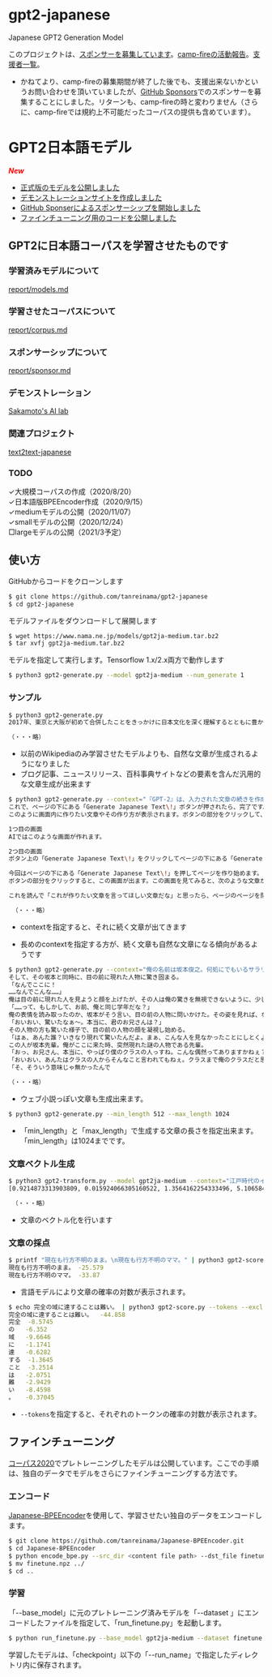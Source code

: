 # gpt2-japanese
Japanese GPT2 Generation Model

このプロジェクトは、[スポンサーを募集しています](report/sponsor.md)。[camp-fireの活動報告](https://camp-fire.jp/projects/320938/activities#menu)。[支援者一覧](special_thanks.txt)。

* かねてより、camp-fireの募集期間が終了した後でも、支援出来ないかというお問い合わせを頂いていましたが、[GitHub Sponsors](https://github.com/sponsors/tanreinama)でのスポンサーを募集することにしました。リターンも、camp-fireの時と変わりません（さらに、camp-fireでは規約上不可能だったコーパスの提供も含めています）。

# GPT2日本語モデル

***<font color='red'>New</font>***

- [正式版のモデルを公開しました](report/models.md)
- [デモンストレーションサイトを作成しました](http://ailab.nama.ne.jp/#gpt2ja)
- [GitHub Sponserによるスポンサーシップを開始しました](https://github.com/sponsors/tanreinama)
- [ファインチューニング用のコードを公開しました](run_finetune.py)



## GPT2に日本語コーパスを学習させたものです

### 学習済みモデルについて

[report/models.md](report/models.md)

### 学習させたコーパスについて

[report/corpus.md](report/corpus.md)

### スポンサーシップについて

[report/sponsor.md](report/sponsor.md)

### デモンストレーション

[Sakamoto's AI lab](http://ailab.nama.ne.jp/#gpt2ja)

### 関連プロジェクト

[text2text-japanese](https://github.com/tanreinama/text2text-japanese)

### TODO

✓大規模コーパスの作成（2020/8/20）<br>✓日本語版BPEEncoder作成（2020/9/15）<br>
✓mediumモデルの公開（2020/11/07）<br>✓smallモデルの公開（2020/12/24）<br>□largeモデルの公開（2021/3予定）<br>

## 使い方



GitHubからコードをクローンします

```sh
$ git clone https://github.com/tanreinama/gpt2-japanese
$ cd gpt2-japanese
```

モデルファイルをダウンロードして展開します

```sh
$ wget https://www.nama.ne.jp/models/gpt2ja-medium.tar.bz2
$ tar xvfj gpt2ja-medium.tar.bz2
```

モデルを指定して実行します。Tensorflow 1.x/2.x両方で動作します

```sh
$ python3 gpt2-generate.py --model gpt2ja-medium --num_generate 1
```

### サンプル

```sh
$ python3 gpt2-generate.py
2017年、東京と大阪が初めて合併したことをきっかけに日本文化を深く理解するとともに豊かさを体感出来る場を作りたい。2017年の日本は“豊か”な時代になっているのか。そして、どの時間帯にどこへ行こうか、今自分が何をしているかが大切であると考えるようになった。今回のセミナーでは、私たち自身が今こうして今の時代を生きていることの大きな魅力とは何かを、多くの皆様と共にさらに深く知っていただきたいと思っています。 ●会場               東京都港区新橋

（・・・略）
```

- 以前のWikipediaのみ学習させたモデルよりも、自然な文章が生成されるようになりました
- ブログ記事、ニュースリリース、百科事典サイトなどの要素を含んだ汎用的な文章生成が出来ます

```sh
$ python3 gpt2-generate.py --context="『GPT-2』は、入力された文章の続きを作成するAIです。このデモンストレーションでは、このエリアに入力された文章の続きとなる文章を生成します。このエリアに、続きを生成したい文章を入力して、ページの下にある「Generate Japanese Text\!」ボタンをクリックしてください。"
これで、ページの下にある「Generate Japanese Text\!」ボタンが押されたら、完了です。
このように画面内に作りたい文章やその作り方が表示されます。ボタンの部分をクリックして、キーボード上のボタンを押してページを閉じると、そのページを作り始めることができます。作ったものを保存し、ページを閉じようとしています。

1つ目の画面
AIではこのような画面が作れます。

2つ目の画面
ボタン上の「Generate Japanese Text\!」をクリックしてページの下にある「Generate Japanese Text\!」を押すと、次のような画面が出てきます。

今回はページの下にある「Generate Japanese Text\!」を押してページを作り始めます。
ボタンの部分をクリックすると、この画面が出ます。この画面を見てみると、次のような文章が沢山表示されています。

これを読んで「これが作りたい文章を言ってほしい文章だな」と思ったら、ページのページを閉じてください。

 （・・・略）
```

- contextを指定すると、それに続く文章が出てきます

- 長めのcontextを指定する方が、続く文章も自然な文章になる傾向があるようです


```sh
$ python3 gpt2-generate.py --context="俺の名前は坂本俊之。何処にでもいるサラリーマンだ。"
そして、その坂本と同時に、目の前に現れた人物に驚き固まる。
「なんでここに！
……なんでこんな……」
俺は目の前に現れた人を見ようと顔を上げたが、その人は俺の驚きを無視できないように、少し顔を近づけて俺を観察していた。
「……って、もしかして、お前、俺と同じ学年だな？」
俺の表情を読み取ったのか、坂本がそう言い、目の前の人物に問いかけた。その姿を見れば、なんとなく察してしまった。
「おいおい、驚いたなぁ〜。本当に、君のお兄さんは？」
その人物の方も驚いた様子で、目の前の人物の顔を凝視し始める。
「はぁ、あんた誰？いきなり現れて驚いたんだよ。まぁ、こんな人を見なかったことにしとくよ。俺はただのクラスの人で、こんなんがクラスに居たら目立つからね」
この人が坂本先輩。俺がここに来た時、突然現れた謎の人物である先輩。
「おっ、お兄さん、本当に、やっぱり僕のクラスの人っすね。こんな偶然ってありますかねぇ？」
「おいおい、あんたはクラスの人からそんなこと言われてもねぇ。クラスまで俺のクラスだと思うなんて酷いじゃないか。まぁ、これでも一応高校生だったんだけどさ〜」
「そ、そういう意味じゃ無かったんで

（・・・略）
```

- ウェブ小説っぽい文章も生成出来ます。

  

```sh
$ python3 gpt2-generate.py --min_length 512 --max_length 1024
```

- 「min_length」と「max_length」で生成する文章の長さを指定出来ます。「min_length」は1024までです。

  

### 文章ベクトル生成

```sh
$ python3 gpt2-transform.py --model gpt2ja-medium --context="江戸時代のインターネット回線"
[0.9214873313903809, 0.015924066305160522, 1.3564162254333496, 5.106584548950195, 2.991609573364258, 4.2116875648498535, 2.169468641281128, -55.102230072021484, -0.41729745268821716,

 （・・・略）
```

- 文章のベクトル化を行います

### 文章の採点

```sh
$ printf "現在も行方不明のまま。\n現在も行方不明のママ。" | python3 gpt2-score.py --exclude-end -
現在も行方不明のまま。	-25.579
現在も行方不明のママ。	-33.87
```

- 言語モデルにより文章の確率の対数が表示されます。

```sh
$ echo 完全の域に達することは難い。 | python3 gpt2-score.py --tokens --exclude-end -
完全の域に達することは難い。	-44.858
完全	-8.5745
の	-6.352
域	-9.6646
に	-1.1741
達	-0.6282
する	-1.3645
こと	-3.2514
は	-2.0751
難	-2.9429
い	-8.4598
。	-0.37045
```

- `--tokens`を指定すると、それぞれのトークンの確率の対数が表示されます。



## ファインチューニング

[コーパス2020](https://github.com/tanreinama/gpt2-japanese/blob/master/report/corpus.md)でプレトレーニングしたモデルは公開しています。ここでの手順は、独自のデータでモデルをさらにファインチューニングする方法です。

### エンコード

[Japanese-BPEEncoder](https://github.com/tanreinama/Japanese-BPEEncoder)を使用して、学習させたい独自のデータをエンコードします。

```sh
$ git clone https://github.com/tanreinama/Japanese-BPEEncoder.git
$ cd Japanese-BPEEncoder
$ python encode_bpe.py --src_dir <content file path> --dst_file finetune
$ mv finetune.npz ../
$ cd ..
```

### 学習

「--base_model」に元のプレトレーニング済みモデルを「--dataset 」にエンコードしたファイルを指定して、「run_finetune.py」を起動します。

```sh
$ python run_finetune.py --base_model gpt2ja-medium --dataset finetune.npz --run_name gpr2ja-finetune_run1
```

学習したモデルは、「checkpoint」以下の「--run_name」で指定したディレクトリ内に保存されます。

